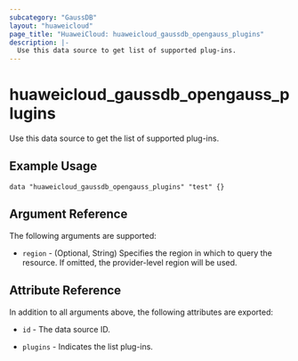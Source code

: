 ```yaml
---
subcategory: "GaussDB"
layout: "huaweicloud"
page_title: "HuaweiCloud: huaweicloud_gaussdb_opengauss_plugins"
description: |-
  Use this data source to get list of supported plug-ins.
---
```


# huaweicloud_gaussdb_opengauss_plugins

Use this data source to get the list of supported plug-ins.

## Example Usage

```hcl
data "huaweicloud_gaussdb_opengauss_plugins" "test" {}
```

## Argument Reference

The following arguments are supported:

* `region` - (Optional, String) Specifies the region in which to query the resource.
  If omitted, the provider-level region will be used.

## Attribute Reference

In addition to all arguments above, the following attributes are exported:

* `id` - The data source ID.

* `plugins` - Indicates the list plug-ins.
